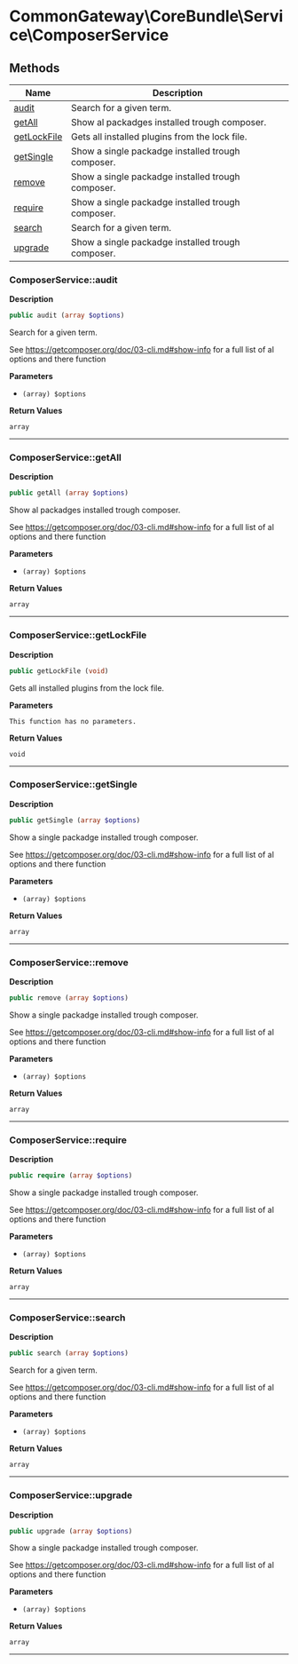 # CommonGateway\CoreBundle\Service\ComposerService  







## Methods

| Name | Description |
|------|-------------|
|[audit](#composerserviceaudit)|Search for a given term.|
|[getAll](#composerservicegetall)|Show al packadges installed trough composer.|
|[getLockFile](#composerservicegetlockfile)|Gets all installed plugins from the lock file.|
|[getSingle](#composerservicegetsingle)|Show a single packadge installed trough composer.|
|[remove](#composerserviceremove)|Show a single packadge installed trough composer.|
|[require](#composerservicerequire)|Show a single packadge installed trough composer.|
|[search](#composerservicesearch)|Search for a given term.|
|[upgrade](#composerserviceupgrade)|Show a single packadge installed trough composer.|




### ComposerService::audit  

**Description**

```php
public audit (array $options)
```

Search for a given term. 

See https://getcomposer.org/doc/03-cli.md#show-info for a full list of al options and there function 

**Parameters**

* `(array) $options`

**Return Values**

`array`




<hr />


### ComposerService::getAll  

**Description**

```php
public getAll (array $options)
```

Show al packadges installed trough composer. 

See https://getcomposer.org/doc/03-cli.md#show-info for a full list of al options and there function 

**Parameters**

* `(array) $options`

**Return Values**

`array`




<hr />


### ComposerService::getLockFile  

**Description**

```php
public getLockFile (void)
```

Gets all installed plugins from the lock file. 

 

**Parameters**

`This function has no parameters.`

**Return Values**

`void`


<hr />


### ComposerService::getSingle  

**Description**

```php
public getSingle (array $options)
```

Show a single packadge installed trough composer. 

See https://getcomposer.org/doc/03-cli.md#show-info for a full list of al options and there function 

**Parameters**

* `(array) $options`

**Return Values**

`array`




<hr />


### ComposerService::remove  

**Description**

```php
public remove (array $options)
```

Show a single packadge installed trough composer. 

See https://getcomposer.org/doc/03-cli.md#show-info for a full list of al options and there function 

**Parameters**

* `(array) $options`

**Return Values**

`array`




<hr />


### ComposerService::require  

**Description**

```php
public require (array $options)
```

Show a single packadge installed trough composer. 

See https://getcomposer.org/doc/03-cli.md#show-info for a full list of al options and there function 

**Parameters**

* `(array) $options`

**Return Values**

`array`




<hr />


### ComposerService::search  

**Description**

```php
public search (array $options)
```

Search for a given term. 

See https://getcomposer.org/doc/03-cli.md#show-info for a full list of al options and there function 

**Parameters**

* `(array) $options`

**Return Values**

`array`




<hr />


### ComposerService::upgrade  

**Description**

```php
public upgrade (array $options)
```

Show a single packadge installed trough composer. 

See https://getcomposer.org/doc/03-cli.md#show-info for a full list of al options and there function 

**Parameters**

* `(array) $options`

**Return Values**

`array`




<hr />

